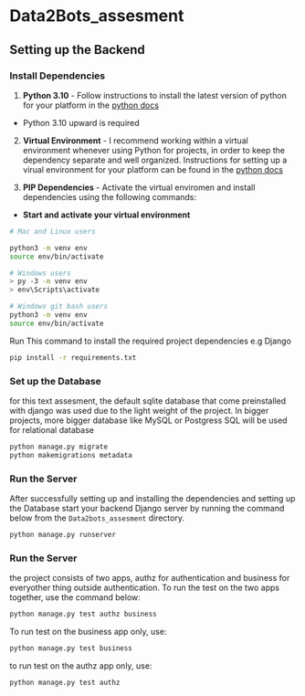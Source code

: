 # Data2Bots_assesment

## Setting up the Backend

### Install Dependencies


1. **Python 3.10** - Follow instructions to install the latest version of python for your platform in the [python docs](https://docs.python.org/3/using/unix.html#getting-and-installing-the-latest-version-of-python)

- Python 3.10 upward is required

2. **Virtual Environment** - I recommend working within a virtual environment whenever using Python for projects, in order to keep the dependency separate and well organized. Instructions for setting up a virual environment for your platform can be found in the [python docs](https://packaging.python.org/guides/installing-using-pip-and-virtual-environments/)

3. **PIP Dependencies** - Activate the virtual enviromen and install dependencies using the following commands:

- **Start and activate your virtual environment**


```bash
# Mac and Linux users

python3 -m venv env
source env/bin/activate

# Windows users
> py -3 -m venv env
> env\Scripts\activate

# Windows git bash users
python3 -m venv env
source env/bin/activate
```

Run This command to install the required project dependencies e.g Django

```bash
pip install -r requirements.txt
```


### Set up the Database

for this text assesment, the default sqlite database that come preinstalled with django was used due to the light weight of the project. In bigger projects, more bigger database like MySQL or Postgress SQL will be used for relational database

```bash
python manage.py migrate
python makemigrations metadata
```

### Run the Server

After successfully setting up and installing the dependencies and setting up the Database start your backend Django server by running the command below from the `Data2bots_assesment` directory.

```bash
python manage.py runserver
```
### Run the Server

the project consists of two apps, authz for authentication and business for everyother thing outside authentication. To run the test on the two apps together, use the command below:

```bash
python manage.py test authz business
```
To run test on the business app only, use:

```bash
python manage.py test business
```
to run test on the authz app only, use:
```bash
python manage.py test authz
```

